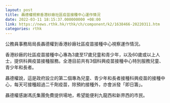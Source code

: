 ```yaml
---
layout: post
title: 聶德權視察香港紗廠社區疫苗接種中心運作情況
date: 2022-03-11 18:15:37.000000000 +08:00
link: https://news.rthk.hk/rthk/ch/component/k2/1638466-20220311.htm
categories: rthk
---
```


公務員事務局局長聶德權到香港紗廠社區疫苗接種中心視察運作情況。

香港紗廠的社區疫苗接種中心專為3歲至17歲兒童和青少年，以及60歲或以上人士，提供科興疫苗接種服務。全港目前共有3個科興疫苗接種中心特別服務兒童、青少年和長者。

聶德權說，這是政府設立的第二個專為兒童、青少年和長者接種科興疫苗的接種中心，每天可接種超過二千劑疫苗，除預約接種外，亦會派發「即日籌」。

聶德權感謝馮氏集團免費提供場地，希望能便利九龍西和新界西的市民。
